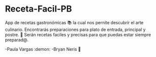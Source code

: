 # Receta-Facil-PB
App de recetas gastronómicas :books: la cual nos pernite descubrir el arte
culinario. Encontrarás preparaciones para plato de entrada, principal y postre. :tongue:
Serán recetas faciles y precisas para que puedas estar siempre preparad@. 

-Paula Vargas :demon:
-Bryan Neris :penguin:

 
